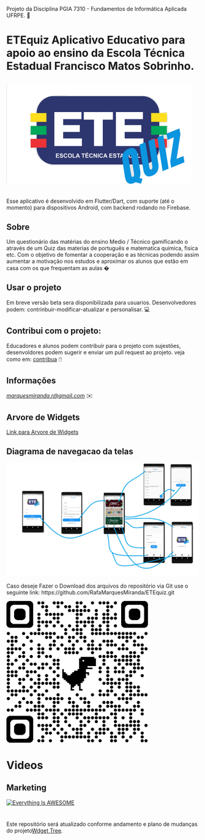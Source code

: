
Projeto da Disciplina PGIA 7310 - Fundamentos de Informática Aplicada UFRPE. 🧐
# ETEquiz Aplicativo Educativo para apoio ao ensino da Escola Técnica Estadual Francisco Matos Sobrinho.<p align ="left"><img wigth="20" src="/logo7.png"></p>

Esse aplicativo é desenvolvido em Flutter/Dart, com suporte (até o momento) para dispositivos Android, com backend rodando no Firebase. 


## Sobre
Um questionário das matérias do ensino Medio / Técnico gamificando o através de um Quiz das materias de português e matematica quimica, fisica etc. Com o objetivo de fomentar a cooperação e as técnicas podendo assim aumentar a motivação nos estudos e aproximar os alunos que estão em casa com os que frequentam as aulas �

## Usar o projeto
Em breve versão beta sera disponibilizada para usuarios.
Desenvolvedores podem: contrinbuir-modificar-atualizar e personalisar. 💻

## Contribui com o projeto:
Educadores e alunos podem contribuir para o projeto com sujestões, desenvoldores podem sugerir e enviar um pull request ao projeto.
veja como em: [contribua](https://docs.github.com/pt/github/getting-started-with-github/fork-a-repo) 🖱️

## Informações

*marquesmiranda.r@gmail.com* ✉️

## Arvore de Widgets

[Link para Arvore de Widgets](https://rafamarquesmiranda.github.io/ete_quiz/)
	
	
## Diagrama de navegacao da telas
<p align ="left">
	<img wigth ="20" src="/navegacao1.png">
</p>
Caso deseje  Fazer o Download dos arquivos do repositório via Git use o seguinte link:
	https://github.com/RafaMarquesMiranda/ETEquiz.git
	<p align ="left">
	<img wigth="20" src="/qrcode_github.com.png">
	</p>
	
#  Videos
## Marketing 
 [![Everything Is AWESOME](https://imgur.com/XfHrIMa.png)](https://youtu.be/PmKHI-MCKHU?t=7 "Everything Is AWESOME")
 
 
 #
Este repositório será atualizado conforme andamento e plano de mudanças do projeto[Wdget Tree](https://rafamarquesmiranda.github.io/ete_quiz/).
	


